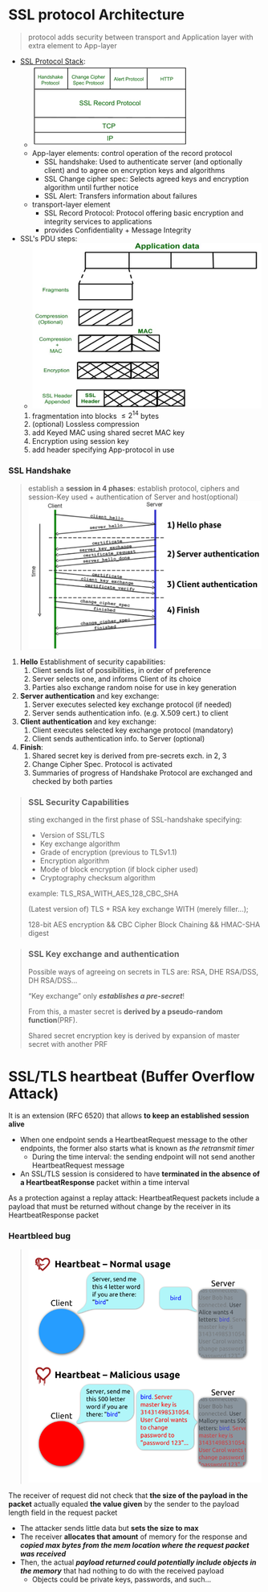 # SSL protocol Architecture 
> protocol adds security between transport and Application layer with extra element to App-layer
- [SSL Protocol Stack](https://www.geeksforgeeks.org/secure-socket-layer-ssl/?ref=lbp):
  - ![image](/images/ssl%20stack.png)
  - App-layer elements: control operation of the record protocol 
    - SSL handshake: Used to authenticate server (and optionally client) and to agree on encryption keys and algorithms
    - SSL Change cipher spec: Selects agreed keys and encryption algorithm until further notice
    - SSL Alert: Transfers information about failures
  - transport-layer element
    - SSL Record Protocol: Protocol offering basic encryption and integrity services to applications
    - provides Confidentiality + Message Integrity
- SSL's PDU steps:
  - ![image](/images/SSL_pk.PNG)
  1. fragmentation into blocks $\leq 2^{14}$ bytes
  2. (optional) Lossless compression
  3. add Keyed MAC using shared secret MAC key
  4. Encryption using session key
  5. add header specifying App-protocol in use

### SSL Handshake
> establish a **session in 4 phases**: establish protocol, ciphers and session-Key used + authentication of Server and host(optional)
> ![image](/images/hand.PNG)
1. **Hello** Establishment of security capabilities: 
   1. Client sends list of possibilities, in order of preference
   2. Server selects one, and informs Client of its choice
   3. Parties also exchange random noise for use in key generation 
2. **Server authentication** and key exchange:
   1. Server executes selected key exchange protocol (if needed)
   2. Server sends authentication info. (e.g. X.509 cert.) to client
3. **Client authentication** and key exchange: 
   1. Client executes selected key exchange protocol (mandatory)
   2. Client sends authentication info. to Server (optional)
4. **Finish**:
   1. Shared secret key is derived from pre-secrets exch. in 2, 3
   2. Change Cipher Spec. Protocol is activated
   3. Summaries of progress of Handshake Protocol are exchanged and checked by both parties
> ### SSL Security Capabilities
> sting exchanged in the first phase of SSL-handshake specifying:
> - Version of SSL/TLS
> - Key exchange algorithm
> - Grade of encryption (previous to TLSv1.1)
> - Encryption algorithm
> - Mode of block encryption (if block cipher used)
> - Cryptography checksum algorithm
> 
> example: TLS_RSA_WITH_AES_128_CBC_SHA
> 
> (Latest version of) TLS + RSA key exchange WITH (merely filler...);
> 
> 128-bit AES encryption && CBC Cipher Block Chaining && HMAC-SHA digest

> ### SSL Key exchange and authentication
> Possible ways of agreeing on secrets in TLS are: RSA, DHE RSA/DSS, DH RSA/DSS...
> 
> “Key exchange” only ***establishes a pre-secret***!
> 
> From this, a master secret is **derived by a pseudo-random function**(PRF). 
> 
> Shared secret encryption key is derived by expansion of master secret with another PRF

# SSL/TLS heartbeat (Buffer Overflow Attack)
It is an extension (RFC 6520) that allows **to keep an established session alive**
   - When one endpoint sends a HeartbeatRequest message to the other endpoints, the former also starts what is known as *the retransmit timer*
     - During the time interval: the sending endpoint will not send another HeartbeatRequest message
   - An SSL/TLS session is considered to have **terminated in the absence of a HeartbeatResponse** packet within a time interval

As a protection against a replay attack: HeartbeatRequest packets include a payload that must be returned without change by the receiver in its HeartbeatResponse packet

### Heartbleed bug
> ![image](/images/Heartbleed_explanation.png.png)

The receiver of request did not check that **the size of the payload in the packet** actually equaled **the value given** by the sender to the payload length field in the request packet
   - The attacker sends little data but **sets the size to max**
   - The receiver **allocates that amount** of memory for the response and ***copied max bytes from the mem location where the request packet was received***
   - Then, the actual ***payload returned could potentially include objects in the memory*** that had nothing to do with the received payload
     - Objects could be private keys, passwords, and such...